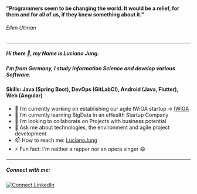 #### "Programmers seem to be changing the world. It would be a relief, for them and for all of us, if they knew something about it."
###### Ellen Ullman
---
##### Hi there 👋, my Name is Luciano Jung.
##### I'm from Germany, I study Information Science and develop various Software.

#### Skills: Java (Spring Boot), DevOps (GitLabCI), Android (Java, Flutter), Web (Angular)

- 🔭 I’m currently working on establishing our agile IWiGA startup -> [IWiGA](https://www.iwiga.de/)
- 🌱 I’m currently learning BigData in an eHealth Startup Company
- 👯 I’m looking to collaborate on Projects with business potential
- 💬 Ask me about technologies, the environment and agile project development
- 📫 How to reach me: [LucianoJung](mailto:luciano.jung@posteo.de)
- ⚡ Fun fact: I'm neither a rapper nor an opera singer 😄
---
##### Connect with me:
[![Connect LinkedIn](https://img.shields.io/badge/LinkedIn-informational?style=social&logo=linkedin)](https://www.linkedin.com/in/luciano-jung-3783a31a0/)

<!--
![GitHub stats](https://github-readme-stats.vercel.app/api?username=lucianojung&show_icons=true&theme=graywhite)

![Profile views](https://gpvc.arturio.dev/lucianojung)

-->
